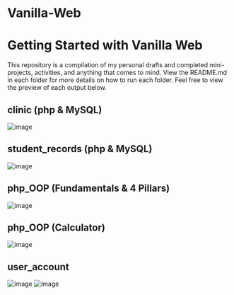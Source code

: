# Vanilla-Web

# Getting Started with Vanilla Web

This repository is a compilation of my personal drafts and completed mini-projects, activities, and anything that comes to mind.
View the README.md in each folder for more details on how to run each folder.
Feel free to view the preview of each output below.

## clinic (php & MySQL)
![image](https://user-images.githubusercontent.com/104879438/190954620-1e67c4f7-45dc-4890-8202-8d82fb4ebe4a.png)

## student_records (php & MySQL)
![image](https://user-images.githubusercontent.com/104879438/190968448-9b87890a-692c-4d03-8f96-30cd298062c4.png)

## php_OOP (Fundamentals & 4 Pillars)
![image](https://user-images.githubusercontent.com/104879438/190955298-131ca37e-c7b1-42a4-bf05-33d8380ae58b.png)

## php_OOP (Calculator)
![image](https://user-images.githubusercontent.com/104879438/190955119-8ef5a5a5-187c-410b-b154-2603faeef416.png)

## user_account
![image](https://user-images.githubusercontent.com/104879438/190966481-f16d1baf-3d9d-4dbd-bf7b-ab02a4e932e4.png)
![image](https://user-images.githubusercontent.com/104879438/190965753-7da25c2a-168a-4099-b9aa-60b6fc91b95e.png)








